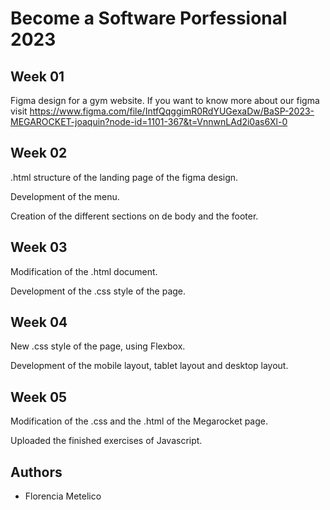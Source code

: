 # Become a Software Porfessional 2023
## Week 01
Figma design for a gym website.
If you want to know more about our figma visit https://www.figma.com/file/IntfQqggimR0RdYUGexaDw/BaSP-2023-MEGAROCKET-joaquin?node-id=1101-367&t=VnnwnLAd2i0as6Xl-0
## Week 02
.html structure of the landing page of the figma design. 

Development of the menu.

Creation of the different sections on de body and the footer.

## Week 03
Modification of the .html document.

Development of the .css style of the page.

## Week 04
New .css style of the page, using Flexbox.

Development of the mobile layout, tablet layout and desktop layout.

## Week 05
Modification of the .css and the .html of the Megarocket page.

Uploaded the finished exercises of Javascript.


## Authors
- Florencia Metelico
